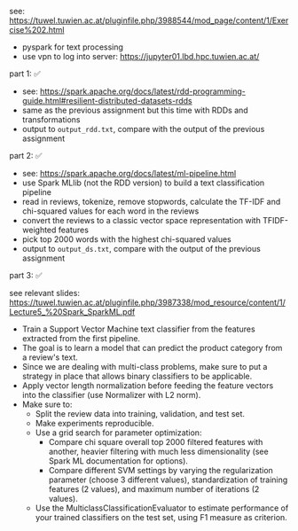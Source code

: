 see: https://tuwel.tuwien.ac.at/pluginfile.php/3988544/mod_page/content/1/Exercise%202.html

-   pyspark for text processing
-   use vpn to log into server: https://jupyter01.lbd.hpc.tuwien.ac.at/

part 1: ✅

-   see: https://spark.apache.org/docs/latest/rdd-programming-guide.html#resilient-distributed-datasets-rdds
-   same as the previous assignment but this time with RDDs and transformations
-   output to `output_rdd.txt`, compare with the output of the previous assignment

part 2: ✅

-   see: https://spark.apache.org/docs/latest/ml-pipeline.html
-   use Spark MLlib (not the RDD version) to build a text classification pipeline
-   read in reviews, tokenize, remove stopwords, calculate the TF-IDF and chi-squared values for each word in the reviews
-   convert the reviews to a classic vector space representation with TFIDF-weighted features
-   pick top 2000 words with the highest chi-squared values
-   output to `output_ds.txt`, compare with the output of the previous assignment

part 3: ✅

see relevant slides: https://tuwel.tuwien.ac.at/pluginfile.php/3987338/mod_resource/content/1/Lecture5_%20Spark_SparkML.pdf

-   Train a Support Vector Machine text classifier from the features extracted from the first pipeline.
-   The goal is to learn a model that can predict the product category from a review's text.
-   Since we are dealing with multi-class problems, make sure to put a strategy in place that allows binary classifiers to be applicable.
-   Apply vector length normalization before feeding the feature vectors into the classifier (use Normalizer with L2 norm).
-   Make sure to:
    -   Split the review data into training, validation, and test set.
    -   Make experiments reproducible.
    -   Use a grid search for parameter optimization:
        -   Compare chi square overall top 2000 filtered features with another, heavier filtering with much less dimensionality (see Spark ML documentation for options).
        -   Compare different SVM settings by varying the regularization parameter (choose 3 different values), standardization of training features (2 values), and maximum number of iterations (2 values).
    -   Use the MulticlassClassificationEvaluator to estimate performance of your trained classifiers on the test set, using F1 measure as criterion.
